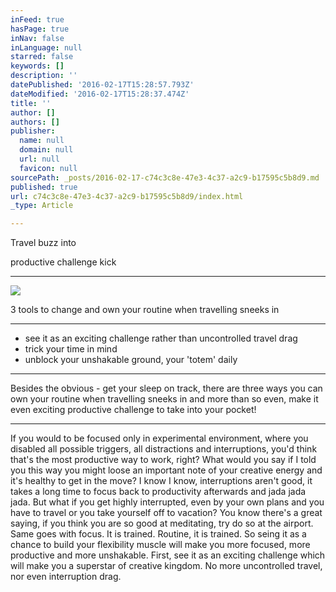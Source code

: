 ```yaml
---
inFeed: true
hasPage: true
inNav: false
inLanguage: null
starred: false
keywords: []
description: ''
datePublished: '2016-02-17T15:28:57.793Z'
dateModified: '2016-02-17T15:28:37.474Z'
title: ''
author: []
authors: []
publisher:
  name: null
  domain: null
  url: null
  favicon: null
sourcePath: _posts/2016-02-17-c74c3c8e-47e3-4c37-a2c9-b17595c5b8d9.md
published: true
url: c74c3c8e-47e3-4c37-a2c9-b17595c5b8d9/index.html
_type: Article

---
```

Travel buzz into 

productive challenge kick

****
![](https://the-grid-user-content.s3-us-west-2.amazonaws.com/bbf7f05d-867f-4029-a617-679be2ca0712.png)

3 tools to change and own your routine when travelling sneeks in 

****

* see it as an exciting challenge rather than uncontrolled travel drag
* trick your time in mind
* unblock your unshakable ground, your 'totem' daily

****

Besides the obvious - get your sleep on track, there are three ways you can own your routine when travelling sneeks in and more than so even, make it even exciting productive challenge to take into your pocket! 

****

If you would to be focused only in experimental environment, where you disabled all possible triggers, all distractions and interruptions, you'd think that's the most productive way to work, right? What would you say if I told you this way you might loose an important note of your creative energy and it's healthy to get in the move? I know I know, interruptions aren't good, it takes a long time to focus back to productivity afterwards and jada jada jada. But what if you get highly interrupted, even by your own plans and you have to travel or you take yourself off to vacation? You know there's a great saying, if you think you are so good at meditating, try do so at the airport. Same goes with focus. It is trained. Routine, it is trained. So seing it as a chance to build your flexibility muscle will make you more focused, more productive and more unshakable. First, see it as an exciting challenge which will make you a superstar of creative kingdom. No more uncontrolled travel, nor even interruption drag.